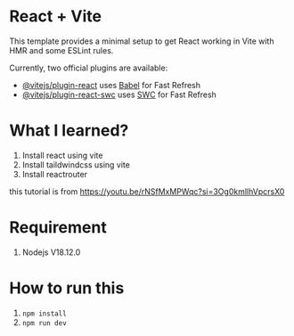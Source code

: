 # React + Vite

This template provides a minimal setup to get React working in Vite with HMR and some ESLint rules.

Currently, two official plugins are available:

- [@vitejs/plugin-react](https://github.com/vitejs/vite-plugin-react/blob/main/packages/plugin-react/README.md) uses [Babel](https://babeljs.io/) for Fast Refresh
- [@vitejs/plugin-react-swc](https://github.com/vitejs/vite-plugin-react-swc) uses [SWC](https://swc.rs/) for Fast Refresh

# What I learned?
1. Install react using vite 
2. Install taildwindcss using vite
3. Install reactrouter

this tutorial is from https://youtu.be/rNSfMxMPWqc?si=3Og0kmllhVpcrsX0

# Requirement
1. Nodejs V18.12.0
   
# How to run this
1. ``npm install``
2. ``npm run dev``
